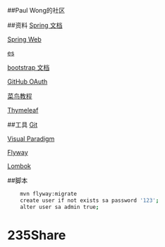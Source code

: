 ##Paul Wong的社区

##资料
[Spring 文档](https://spring.io/guides)

[Spring Web](https://spring.io/guides/gs/serving-web-content/)

[es](https://elasticsearch.cn/explore)

[bootstrap 文档](https://v3.bootcss.com/getting-started/)

[GitHub OAuth](https://developer.github.com/apps/building-oauth-apps/creating-an-oauth-app/)

[菜鸟教程](https://www.runoob.com/)

[Thymeleaf]()

##工具
[Git](https://git-scm.com/download)

[Visual Paradigm](https://www.visual-paradigm.com)

[Flyway](https://flywaydb.org/)

[Lombok](https://projectlombok.org/)

##脚本
```bash
    mvn flyway:migrate
    create user if not exists sa password '123';
    alter user sa admin true;
```
# 235Share
